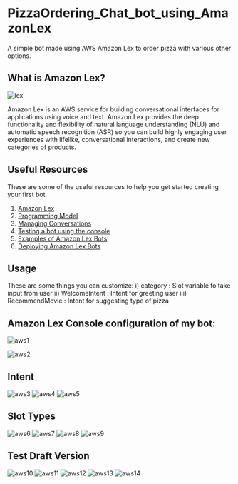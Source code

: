# PizzaOrdering_Chat_bot_using_AmazonLex
A simple bot made using AWS Amazon Lex to order pizza with various other options.
## What is Amazon Lex?

![lex](https://github.com/Yashii05/Chat_bot_using_AmazonLex/assets/94746142/81be736c-d79c-4141-a471-fe7c88881685)

Amazon Lex is an AWS service for building conversational interfaces for applications using voice and text. Amazon Lex provides the deep functionality and flexibility of natural language understanding (NLU) and automatic speech recognition (ASR) so you can build highly engaging user experiences with lifelike, conversational interactions, and create new categories of products.

## Useful Resources
These are some of the useful resources to help you get started creating your first bot.

1. [Amazon Lex](https://docs.aws.amazon.com/lex/latest/dg/what-is.html)
2. [Programming Model](https://docs.aws.amazon.com/lex/latest/dg/programming-model.html)
3. [Managing Conversations](https://docs.aws.amazon.com/lexv2/latest/dg/what-is.html)
4. [Testing a bot using the console](https://docs.aws.amazon.com/lexv2/latest/dg/what-is.html)
5. [Examples of Amazon Lex Bots](https://docs.aws.amazon.com/lex/latest/dg/additional-exercises.html)
6. [Deploying Amazon Lex Bots](https://docs.aws.amazon.com/lex/latest/dg/examples.html)

## Usage
These are some things you can customize:
i) category : Slot variable to take input from user
ii) WelcomeIntent : Intent for greeting user
iii) RecommendMovie : Intent for suggesting type of pizza

## Amazon Lex Console configuration of my bot:

![aws1](https://github.com/Yashii05/Chat_bot_using_AmazonLex/assets/94746142/83b81193-9451-489c-9830-3bc2d02ca07e)

![aws2](https://github.com/Yashii05/Chat_bot_using_AmazonLex/assets/94746142/f7ce813c-167c-45fa-a63f-0af8b5887703)

## Intent
![aws3](https://github.com/Yashii05/Chat_bot_using_AmazonLex/assets/94746142/7c0ca91e-49e7-4cb1-a227-803db49448ee)
![aws4](https://github.com/Yashii05/Chat_bot_using_AmazonLex/assets/94746142/66e6dc7e-8f28-4d2b-9232-614dca357e54)
![aws5](https://github.com/Yashii05/Chat_bot_using_AmazonLex/assets/94746142/2ab36569-25cf-4886-9aad-c2e86f1e5153)

## Slot Types
![aws6](https://github.com/Yashii05/Chat_bot_using_AmazonLex/assets/94746142/d8688e5a-b214-4d40-ae3a-3302546cb242)
![aws7](https://github.com/Yashii05/Chat_bot_using_AmazonLex/assets/94746142/738b57ad-2525-48ba-bfad-b9c0c10cd70d)
![aws8](https://github.com/Yashii05/Chat_bot_using_AmazonLex/assets/94746142/f17f4b11-94cb-4e2a-81df-1585bdee91d5)
![aws9](https://github.com/Yashii05/Chat_bot_using_AmazonLex/assets/94746142/2afd97ff-6ada-4391-a749-a9a311f54d3a)

## Test Draft Version
![aws10](https://github.com/Yashii05/Chat_bot_using_AmazonLex/assets/94746142/d61de4ec-9ec9-4bf5-8e68-1ca69a2e1258)
![aws11](https://github.com/Yashii05/Chat_bot_using_AmazonLex/assets/94746142/6565ccb8-8508-40e7-bd8a-c6bb72d10264)
![aws12](https://github.com/Yashii05/Chat_bot_using_AmazonLex/assets/94746142/f1db3742-fbc3-44be-95ca-94ec1570faa6)
![aws13](https://github.com/Yashii05/Chat_bot_using_AmazonLex/assets/94746142/c830dfa8-ffbc-4b75-9056-2a60938f8c63)
![aws14](https://github.com/Yashii05/Chat_bot_using_AmazonLex/assets/94746142/e5291c97-50d1-42fc-9527-2ab4735abef7)

